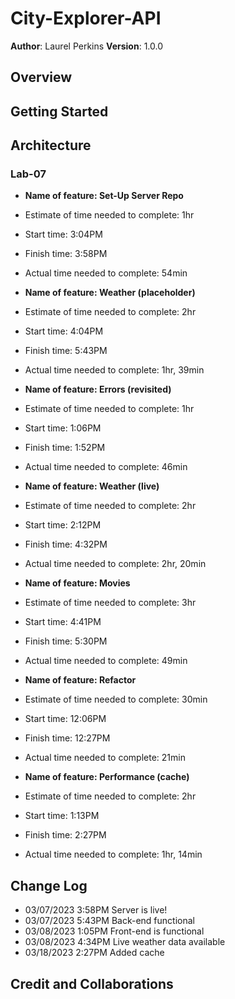 # City-Explorer-API

**Author**: Laurel Perkins
**Version**: 1.0.0 <!--(increment the patch/fix version number if you make more commits past your first submission)-->

## Overview
<!-- Provide a high level overview of what this application is and why you are building it, beyond the fact that it's an assignment for this class. (i.e. What's your problem domain?) -->

## Getting Started
<!-- What are the steps that a user must take in order to build this app on their own machine and get it running? -->

<!-- * ![Request-Response Diagram](img/client-server-lab-06.jpg) -->

## Architecture
<!-- Provide a detailed description of the application design. What technologies (languages, libraries, etc) you're using, and any other relevant design information. -->

### Lab-07

* **Name of feature: Set-Up Server Repo**
* Estimate of time needed to complete: 1hr
* Start time: 3:04PM
* Finish time: 3:58PM
* Actual time needed to complete: 54min

* **Name of feature: Weather (placeholder)**
* Estimate of time needed to complete: 2hr
* Start time: 4:04PM
* Finish time: 5:43PM
* Actual time needed to complete: 1hr, 39min

* **Name of feature: Errors (revisited)**
* Estimate of time needed to complete: 1hr
* Start time: 1:06PM
* Finish time: 1:52PM
* Actual time needed to complete: 46min

* **Name of feature: Weather (live)**
* Estimate of time needed to complete: 2hr
* Start time: 2:12PM
* Finish time: 4:32PM
* Actual time needed to complete: 2hr, 20min

* **Name of feature: Movies**
* Estimate of time needed to complete: 3hr
* Start time: 4:41PM
* Finish time: 5:30PM
* Actual time needed to complete: 49min

* **Name of feature: Refactor**
* Estimate of time needed to complete: 30min
* Start time: 12:06PM
* Finish time: 12:27PM
* Actual time needed to complete: 21min

* **Name of feature: Performance (cache)**
* Estimate of time needed to complete: 2hr
* Start time: 1:13PM
* Finish time: 2:27PM
* Actual time needed to complete: 1hr, 14min

## Change Log

* 03/07/2023 3:58PM Server is live!
* 03/07/2023 5:43PM Back-end functional
* 03/08/2023 1:05PM Front-end is functional
* 03/08/2023 4:34PM Live weather data available
* 03/18/2023 2:27PM Added cache

## Credit and Collaborations
